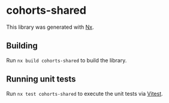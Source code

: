 # cohorts-shared

This library was generated with [Nx](https://nx.dev).

## Building

Run `nx build cohorts-shared` to build the library.

## Running unit tests

Run `nx test cohorts-shared` to execute the unit tests via [Vitest](https://vitest.dev/).
